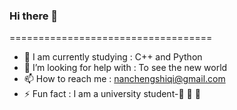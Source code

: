 ### Hi there 👋
===================================
- 🔭 I am currently studying : C++ and Python
- 🤔 I’m looking for help with : To see the new world
- 📫 How to reach me : nanchengshiqi@gmail.com
- ⚡ Fun fact : I am a university student-🌱  👯  💬
